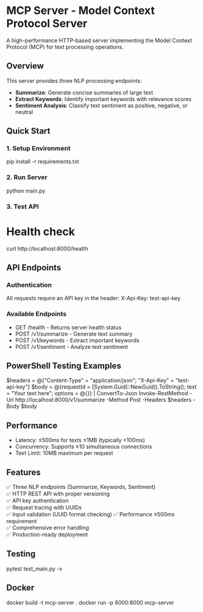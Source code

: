 ﻿# MCP Server - Model Context Protocol Server

A high-performance HTTP-based server implementing the Model Context Protocol (MCP) for text processing operations.

## Overview
This server provides three NLP processing endpoints:
- **Summarize**: Generate concise summaries of large text
- **Extract Keywords**: Identify important keywords with relevance scores  
- **Sentiment Analysis**: Classify text sentiment as positive, negative, or neutral

## Quick Start

### 1. Setup Environment
pip install -r requirements.txt

### 2. Run Server
python main.py

### 3. Test API
# Health check
curl http://localhost:8000/health

## API Endpoints

### Authentication
All requests require an API key in the header: X-Api-Key: test-api-key

### Available Endpoints
- GET /health - Returns server health status
- POST /v1/summarize - Generate text summary
- POST /v1/keywords - Extract important keywords
- POST /v1/sentiment - Analyze text sentiment

## PowerShell Testing Examples
$headers = @{"Content-Type" = "application/json"; "X-Api-Key" = "test-api-key"}
$body = @{requestId = [System.Guid]::NewGuid().ToString(); text = "Your text here"; options = @{}} | ConvertTo-Json
Invoke-RestMethod -Uri http://localhost:8000/v1/summarize -Method Post -Headers $headers -Body $body

## Performance
- Latency: ≤500ms for texts ≤1MB (typically <100ms)
- Concurrency: Supports ≥10 simultaneous connections
- Text Limit: 10MB maximum per request

## Features
✅ Three NLP endpoints (Summarize, Keywords, Sentiment)  
✅ HTTP REST API with proper versioning  
✅ API key authentication  
✅ Request tracing with UUIDs  
✅ Input validation (UUID format checking)
✅ Performance ≤500ms requirement  
✅ Comprehensive error handling  
✅ Production-ready deployment  

## Testing
pytest test_main.py -v

## Docker
docker build -t mcp-server .
docker run -p 8000:8000 mcp-server
